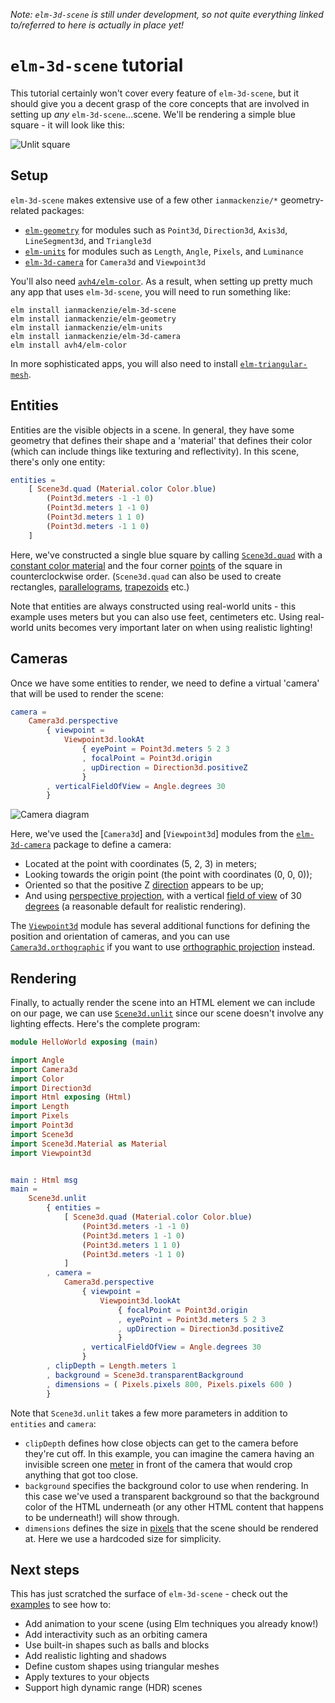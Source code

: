 _Note: `elm-3d-scene` is still under development, so not quite everything linked
to/referred to here is actually in place yet!_

# `elm-3d-scene` tutorial

This tutorial certainly won't cover every feature of `elm-3d-scene`, but it
should give you a decent grasp of the core concepts that are involved in setting
up _any_ `elm-3d-scene`...scene. We'll be rendering a simple blue square - it
will look like this:

![Unlit square](https://ianmackenzie.github.io/elm-3d-scene/images/1.0.0/unlit-square.png)

## Setup

`elm-3d-scene` makes extensive use of a few other `ianmackenzie/*` geometry-related packages:

- [`elm-geometry`](https://package.elm-lang.org/packages/ianmackenzie/elm-geometry/latest/)
  for modules such as `Point3d`, `Direction3d`, `Axis3d`, `LineSegment3d`, and
  `Triangle3d`
- [`elm-units`](https://package.elm-lang.org/packages/ianmackenzie/elm-units/latest/)
  for modules such as `Length`, `Angle`, `Pixels`, and `Luminance`
- [`elm-3d-camera`](https://package.elm-lang.org/packages/ianmackenzie/elm-3d-camera/latest/)
  for `Camera3d` and `Viewpoint3d`

You'll also need [`avh4/elm-color`](https://package.elm-lang.org/packages/avh4/elm-color/latest/).
As a result, when setting up pretty much any app that uses `elm-3d-scene`, you
will need to run something like:

```
elm install ianmackenzie/elm-3d-scene
elm install ianmackenzie/elm-geometry
elm install ianmackenzie/elm-units
elm install ianmackenzie/elm-3d-camera
elm install avh4/elm-color
```

In more sophisticated apps, you will also need to install [`elm-triangular-mesh`](https://package.elm-lang.org/packages/ianmackenzie/elm-triangular-mesh/latest/).

## Entities

Entities are the visible objects in a scene. In general, they have some geometry
that defines their shape and a 'material' that defines their color (which can
include things like texturing and reflectivity). In this scene, there's only one
entity:

```elm
entities =
    [ Scene3d.quad (Material.color Color.blue)
        (Point3d.meters -1 -1 0)
        (Point3d.meters 1 -1 0)
        (Point3d.meters 1 1 0)
        (Point3d.meters -1 1 0)
    ]
```

Here, we've constructed a single blue square by calling [`Scene3d.quad`](https://package.elm-lang.org/packages/ianmackenzie/elm-3d-scene/latest/Scene3d#quad)
with a [constant color material](https://package.elm-lang.org/packages/ianmackenzie/elm-3d-scene/latest/Scene3d-Material#color)
and the four corner [points](https://package.elm-lang.org/packages/ianmackenzie/elm-geometry/latest/Point3d)
of the square in counterclockwise order. (`Scene3d.quad` can also be used to
create rectangles, [parallelograms](https://en.wikipedia.org/wiki/Parallelogram),
[trapezoids](https://en.wikipedia.org/wiki/Trapezoid) etc.)

Note that entities are always constructed using real-world units - this example
uses meters but you can also use feet, centimeters etc. Using real-world units
becomes very important later on when using realistic lighting!

## Cameras

Once we have some entities to render, we need to define a virtual 'camera' that
will be used to render the scene:

```elm
camera =
    Camera3d.perspective
        { viewpoint =
            Viewpoint3d.lookAt
                { eyePoint = Point3d.meters 5 2 3
                , focalPoint = Point3d.origin
                , upDirection = Direction3d.positiveZ
                }
        , verticalFieldOfView = Angle.degrees 30
        }
```

![Camera diagram](https://ianmackenzie.github.io/elm-3d-scene/images/1.0.0/camera-without-clip-depth.png)

Here, we've used the [`Camera3d`] and [`Viewpoint3d`] modules from the
[`elm-3d-camera`](https://package.elm-lang.org/packages/ianmackenzie/elm-3d-camera/latest)
package to define a camera:

- Located at the point with coordinates (5, 2, 3) in meters;
- Looking towards the origin point (the point with coordinates (0, 0, 0));
- Oriented so that the positive Z [direction](https://package.elm-lang.org/packages/ianmackenzie/elm-geometry/latest/Direction3d)
  appears to be up;
- And using [perspective projection](http://glasnost.itcarlow.ie/~powerk/GeneralGraphicsNotes/projection/perspective_projection.html),
  with a vertical [field of view](https://en.wikipedia.org/wiki/Field_of_view)
  of 30 [degrees](https://package.elm-lang.org/packages/ianmackenzie/elm-units/latest/Angle)
  (a reasonable default for realistic rendering).

The [`Viewpoint3d`](https://package.elm-lang.org/packages/ianmackenzie/elm-3d-camera/latest/Viewpoint3d)
module has several additional functions for defining the position and orientation of
cameras, and you can use [`Camera3d.orthographic`](https://package.elm-lang.org/packages/ianmackenzie/elm-3d-camera/latest/Camera3d#orthographic)
if you want to use [orthographic projection](https://en.wikipedia.org/wiki/Orthographic_projection)
instead.

## Rendering

Finally, to actually render the scene into an HTML element we can include on our
page, we can use [`Scene3d.unlit`](https://package.elm-lang.org/packages/ianmackenzie/elm-3d-scene/latest/Scene3d#unlit)
since our scene doesn't involve any lighting effects. Here's the complete
program:

```elm
module HelloWorld exposing (main)

import Angle
import Camera3d
import Color
import Direction3d
import Html exposing (Html)
import Length
import Pixels
import Point3d
import Scene3d
import Scene3d.Material as Material
import Viewpoint3d


main : Html msg
main =
    Scene3d.unlit
        { entities =
            [ Scene3d.quad (Material.color Color.blue)
                (Point3d.meters -1 -1 0)
                (Point3d.meters 1 -1 0)
                (Point3d.meters 1 1 0)
                (Point3d.meters -1 1 0)
            ]
        , camera =
            Camera3d.perspective
                { viewpoint =
                    Viewpoint3d.lookAt
                        { focalPoint = Point3d.origin
                        , eyePoint = Point3d.meters 5 2 3
                        , upDirection = Direction3d.positiveZ
                        }
                , verticalFieldOfView = Angle.degrees 30
                }
        , clipDepth = Length.meters 1
        , background = Scene3d.transparentBackground
        , dimensions = ( Pixels.pixels 800, Pixels.pixels 600 )
        }
```

Note that `Scene3d.unlit` takes a few more parameters in addition to `entities`
and `camera`: 

- `clipDepth` defines how close objects can get to the camera before they're
  cut off. In this example, you can imagine the camera having an invisible
  screen one [meter](https://package.elm-lang.org/packages/ianmackenzie/elm-units/latest/Length)
  in front of the camera that would crop anything that got too close.
- `background` specifies the background color to use when rendering. In this 
  case we've used a transparent background so that the background color of the
  HTML underneath (or any other HTML content that happens to be underneath!)
  will show through.
- `dimensions` defines the size in [pixels](https://package.elm-lang.org/packages/ianmackenzie/elm-units/latest/Pixels)
  that the scene should be rendered at. Here we use a hardcoded size for
  simplicity.

## Next steps

This has just scratched the surface of `elm-3d-scene` - check out the [examples](https://github.com/ianmackenzie/elm-3d-scene/tree/master/examples/README.md)
to see how to:

- Add animation to your scene (using Elm techniques you already know!)
- Add interactivity such as an orbiting camera
- Use built-in shapes such as balls and blocks
- Add realistic lighting and shadows
- Define custom shapes using triangular meshes
- Apply textures to your objects
- Support high dynamic range (HDR) scenes
